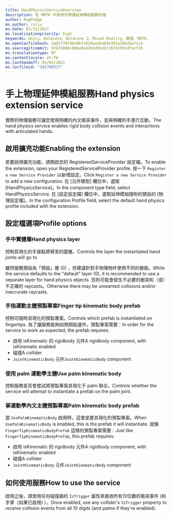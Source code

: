 ```yaml
---
title: HandPhysicsServiceOverview
description: 在 MRTK 中使用手物理延伸模組服務的檔
author: RogPodge
ms.author: roliu
ms.date: 01/12/2021
ms.localizationpriority: high
keywords: Unity、HoloLens、HoloLens 2、Mixed Reality、開發、MRTK、
ms.openlocfilehash: 3ad1770746e9b7c829aa26ab9e301a38b2baf1ce
ms.sourcegitcommit: 97815006c09be0a43b3d9b33c1674150cdfecf2b
ms.translationtype: MT
ms.contentlocale: zh-TW
ms.lasthandoff: 03/03/2021
ms.locfileid: "101780317"
---
```

# <a name="hand-physics-extension-service"></a><span data-ttu-id="655ba-104">手上物理延伸模組服務</span><span class="sxs-lookup"><span data-stu-id="655ba-104">Hand physics extension service</span></span>

<span data-ttu-id="655ba-105">實際的物理服務可讓您使用明確的內文衝突事件，並與明確的手進行互動。</span><span class="sxs-lookup"><span data-stu-id="655ba-105">The hand physics service enables rigid body collision events and interactions with articulated hands.</span></span>

## <a name="enabling-the-extension"></a><span data-ttu-id="655ba-106">啟用擴充功能</span><span class="sxs-lookup"><span data-stu-id="655ba-106">Enabling the extension</span></span>

<span data-ttu-id="655ba-107">若要啟用擴充功能，請開啟您的 RegisteredServiceProvider 設定檔。</span><span class="sxs-lookup"><span data-stu-id="655ba-107">To enable the extension, open your RegisteredServiceProvider profile.</span></span> <span data-ttu-id="655ba-108">按一下 `Register a new Service Provider` 以新增設定。</span><span class="sxs-lookup"><span data-stu-id="655ba-108">Click `Register a new Service Provider` to add a new configuration.</span></span> <span data-ttu-id="655ba-109">在 [元件類型] 欄位中，選取 [HandPhysicsService]。</span><span class="sxs-lookup"><span data-stu-id="655ba-109">In the component type field, select HandPhysicsService.</span></span> <span data-ttu-id="655ba-110">在 [設定設定檔] 欄位中，選取延伸模組隨附的預設的 [物理設定檔]。</span><span class="sxs-lookup"><span data-stu-id="655ba-110">In the configuration Profile field, select the default hand physics profile included with the extension.</span></span>

## <a name="profile-options"></a><span data-ttu-id="655ba-111">設定檔選項</span><span class="sxs-lookup"><span data-stu-id="655ba-111">Profile options</span></span>

### <a name="hand-physics-layer"></a><span data-ttu-id="655ba-112">手中實體層</span><span class="sxs-lookup"><span data-stu-id="655ba-112">Hand physics layer</span></span>

<span data-ttu-id="655ba-113">控制具現化的手接點將移至的圖層。</span><span class="sxs-lookup"><span data-stu-id="655ba-113">Controls the layer the instantiated hand joints will go to.</span></span>

<span data-ttu-id="655ba-114">雖然服務預設為「預設」層 (0) ，但建議針對手物理物件使用不同的層級。</span><span class="sxs-lookup"><span data-stu-id="655ba-114">While the service defaults to the "default" layer (0), it is recommended to use a separate layer for hand physics objects.</span></span> <span data-ttu-id="655ba-115">否則可能會發生不必要的衝突和（或）不正確的 raycasts。</span><span class="sxs-lookup"><span data-stu-id="655ba-115">Otherwise there may be unwanted collisions and/or inaccurate raycasts.</span></span>

### <a name="finger-tip-kinematic-body-prefab"></a><span data-ttu-id="655ba-116">手指運動主體預製專案</span><span class="sxs-lookup"><span data-stu-id="655ba-116">Finger tip kinematic body prefab</span></span>

<span data-ttu-id="655ba-117">控制可隨時具現化的預製專案。</span><span class="sxs-lookup"><span data-stu-id="655ba-117">Controls which prefab is instantiated on fingertips.</span></span> <span data-ttu-id="655ba-118">為了讓服務能夠如預期般運作，預製專案需要：</span><span class="sxs-lookup"><span data-stu-id="655ba-118">In order for the service to work as expected, the prefab requires:</span></span>

- <span data-ttu-id="655ba-119">啟用 isKinematic 的 rigidbody 元件</span><span class="sxs-lookup"><span data-stu-id="655ba-119">A rigidbody component, with isKinematic enabled</span></span>
- <span data-ttu-id="655ba-120">碰撞</span><span class="sxs-lookup"><span data-stu-id="655ba-120">A collider</span></span>
- <span data-ttu-id="655ba-121">`JointKinematicBody` 元件</span><span class="sxs-lookup"><span data-stu-id="655ba-121">`JointKinematicBody` component</span></span>

### <a name="use-palm-kinematic-body"></a><span data-ttu-id="655ba-122">使用 palm 運動學主體</span><span class="sxs-lookup"><span data-stu-id="655ba-122">Use palm kinematic body</span></span>

<span data-ttu-id="655ba-123">控制服務是否會嘗試將預製專案具現化于 palm 聯合。</span><span class="sxs-lookup"><span data-stu-id="655ba-123">Controls whether the service will attempt to instantiate a prefab on the palm joint.</span></span>

### <a name="palm-kinematic-body-prefab"></a><span data-ttu-id="655ba-124">掌運動學內文主體預製專案</span><span class="sxs-lookup"><span data-stu-id="655ba-124">Palm kinematic body prefab</span></span>

<span data-ttu-id="655ba-125">當 `UsePalmKinematicBody` 啟用時，這會是要具現化的預製專案。</span><span class="sxs-lookup"><span data-stu-id="655ba-125">When `UsePalmKinematicBody` is enabled, this is the prefab it will instantiate.</span></span> <span data-ttu-id="655ba-126">就像 `FingerTipKinematicBodyPrefab` 這樣的預製專案需要：</span><span class="sxs-lookup"><span data-stu-id="655ba-126">Just like `FingerTipKinematicBodyPrefab`, this prefab requires:</span></span>

- <span data-ttu-id="655ba-127">啟用 isKinematic 的 rigidbody 元件</span><span class="sxs-lookup"><span data-stu-id="655ba-127">A rigidbody component, with isKinematic enabled</span></span>
- <span data-ttu-id="655ba-128">碰撞</span><span class="sxs-lookup"><span data-stu-id="655ba-128">A collider</span></span>
- <span data-ttu-id="655ba-129">`JointKinematicBody` 元件</span><span class="sxs-lookup"><span data-stu-id="655ba-129">`JointKinematicBody` component</span></span>

## <a name="how-to-use-the-service"></a><span data-ttu-id="655ba-130">如何使用服務</span><span class="sxs-lookup"><span data-stu-id="655ba-130">How to use the service</span></span>

<span data-ttu-id="655ba-131">啟用之後，請使用任何碰撞器的 `IsTrigger` 屬性來接收所有10位數的衝突事件 (和手掌（如果已啟用) ）。</span><span class="sxs-lookup"><span data-stu-id="655ba-131">Once enabled, use any collider's `IsTrigger` property to receive collision events from all 10 digits (and palms if they're enabled).</span></span>
